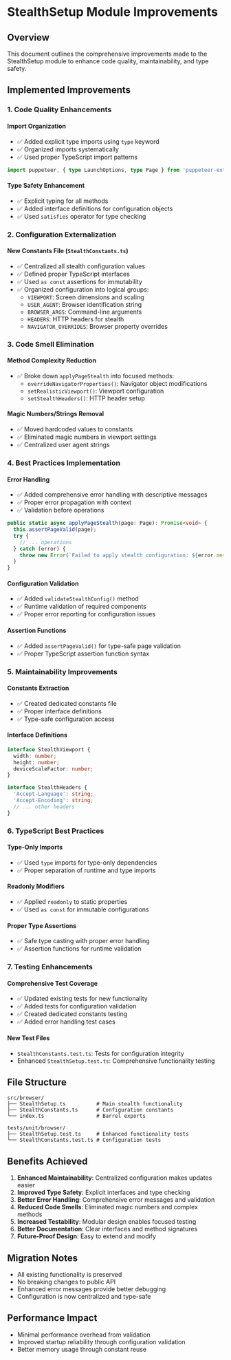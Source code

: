 # StealthSetup Module Improvements

## Overview
This document outlines the comprehensive improvements made to the StealthSetup module to enhance code quality, maintainability, and type safety.

## Implemented Improvements

### 1. Code Quality Enhancements

#### Import Organization
- ✅ Added explicit type imports using `type` keyword
- ✅ Organized imports systematically
- ✅ Used proper TypeScript import patterns

```typescript
import puppeteer, { type LaunchOptions, type Page } from 'puppeteer-extra';
```

#### Type Safety Enhancement
- ✅ Explicit typing for all methods
- ✅ Added interface definitions for configuration objects
- ✅ Used `satisfies` operator for type checking

### 2. Configuration Externalization

#### New Constants File (`StealthConstants.ts`)
- ✅ Centralized all stealth configuration values
- ✅ Defined proper TypeScript interfaces
- ✅ Used `as const` assertions for immutability
- ✅ Organized configuration into logical groups:
  - `VIEWPORT`: Screen dimensions and scaling
  - `USER_AGENT`: Browser identification string
  - `BROWSER_ARGS`: Command-line arguments
  - `HEADERS`: HTTP headers for stealth
  - `NAVIGATOR_OVERRIDES`: Browser property overrides

### 3. Code Smell Elimination

#### Method Complexity Reduction
- ✅ Broke down `applyPageStealth` into focused methods:
  - `overrideNavigatorProperties()`: Navigator object modifications
  - `setRealisticViewport()`: Viewport configuration
  - `setStealthHeaders()`: HTTP header setup

#### Magic Numbers/Strings Removal
- ✅ Moved hardcoded values to constants
- ✅ Eliminated magic numbers in viewport settings
- ✅ Centralized user agent strings

### 4. Best Practices Implementation

#### Error Handling
- ✅ Added comprehensive error handling with descriptive messages
- ✅ Proper error propagation with context
- ✅ Validation before operations

```typescript
public static async applyPageStealth(page: Page): Promise<void> {
  this.assertPageValid(page);
  try {
    // ... operations
  } catch (error) {
    throw new Error(`Failed to apply stealth configuration: ${error.message}`);
  }
}
```

#### Configuration Validation
- ✅ Added `validateStealthConfig()` method
- ✅ Runtime validation of required components
- ✅ Proper error reporting for configuration issues

#### Assertion Functions
- ✅ Added `assertPageValid()` for type-safe page validation
- ✅ Proper TypeScript assertion function syntax

### 5. Maintainability Improvements

#### Constants Extraction
- ✅ Created dedicated constants file
- ✅ Proper interface definitions
- ✅ Type-safe configuration access

#### Interface Definitions
```typescript
interface StealthViewport {
  width: number;
  height: number;
  deviceScaleFactor: number;
}

interface StealthHeaders {
  'Accept-Language': string;
  'Accept-Encoding': string;
  // ... other headers
}
```

### 6. TypeScript Best Practices

#### Type-Only Imports
- ✅ Used `type` imports for type-only dependencies
- ✅ Proper separation of runtime and type imports

#### Readonly Modifiers
- ✅ Applied `readonly` to static properties
- ✅ Used `as const` for immutable configurations

#### Proper Type Assertions
- ✅ Safe type casting with proper error handling
- ✅ Assertion functions for runtime validation

### 7. Testing Enhancements

#### Comprehensive Test Coverage
- ✅ Updated existing tests for new functionality
- ✅ Added tests for configuration validation
- ✅ Created dedicated constants testing
- ✅ Added error handling test cases

#### New Test Files
- `StealthConstants.test.ts`: Tests for configuration integrity
- Enhanced `StealthSetup.test.ts`: Comprehensive functionality testing

## File Structure

```
src/browser/
├── StealthSetup.ts          # Main stealth functionality
├── StealthConstants.ts      # Configuration constants
└── index.ts                 # Barrel exports

tests/unit/browser/
├── StealthSetup.test.ts     # Enhanced functionality tests
└── StealthConstants.test.ts # Configuration tests
```

## Benefits Achieved

1. **Enhanced Maintainability**: Centralized configuration makes updates easier
2. **Improved Type Safety**: Explicit interfaces and type checking
3. **Better Error Handling**: Comprehensive error messages and validation
4. **Reduced Code Smells**: Eliminated magic numbers and complex methods
5. **Increased Testability**: Modular design enables focused testing
6. **Better Documentation**: Clear interfaces and method signatures
7. **Future-Proof Design**: Easy to extend and modify

## Migration Notes

- All existing functionality is preserved
- No breaking changes to public API
- Enhanced error messages provide better debugging
- Configuration is now centralized and type-safe

## Performance Impact

- Minimal performance overhead from validation
- Improved startup reliability through configuration validation
- Better memory usage through constant reuse

